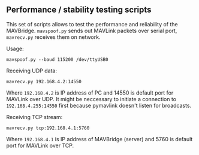 Performance / stability testing scripts
---------------------------------------------

This set of scripts allows to test the performance and reliability of the
MAVBridge. `mavspoof.py` sends out MAVLink packets over serial port,
`mavrecv.py` receives them on network.

Usage:

    mavspoof.py --baud 115200 /dev/ttyUSB0

Receiving UDP data:

    mavrecv.py 192.168.4.2:14550

Where `192.168.4.2` is IP address of PC and 14550 is default port for MAVLink
over UDP. It might be neccessary to initiate a connection to `192.168.4.255:14550` first
because pymavlink doesn't listen for broadcasts.

Receiving TCP stream:

    mavrecv.py tcp:192.168.4.1:5760

Where `192.168.4.1` is IP address of MAVBridge (server) and 5760 is default port
for MAVLink over TCP.
